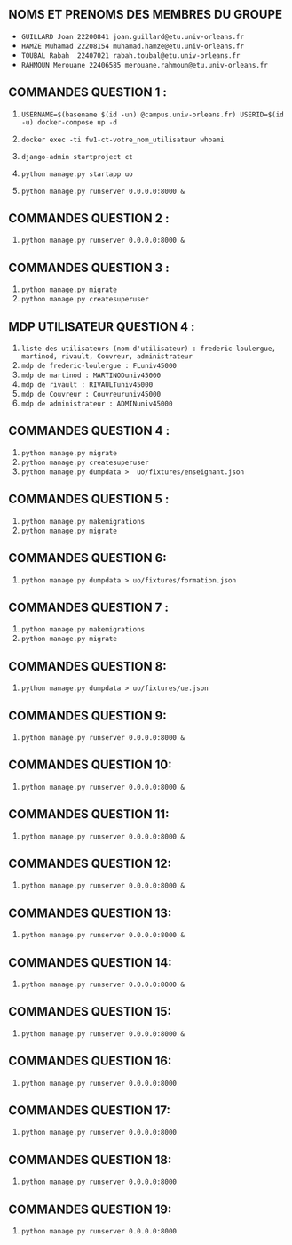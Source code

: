 ## NOMS ET PRENOMS DES MEMBRES DU GROUPE 

- `GUILLARD Joan 22200841 joan.guillard@etu.univ-orleans.fr`
- `HAMZE Muhamad 22208154 muhamad.hamze@etu.univ-orleans.fr`
- `TOUBAL Rabah  22407021 rabah.toubal@etu.univ-orleans.fr`
- `RAHMOUN Merouane 22406585 merouane.rahmoun@etu.univ-orleans.fr`

## COMMANDES QUESTION 1 :

1. `USERNAME=$(basename $(id -un) @campus.univ-orleans.fr) USERID=$(id -u) docker-compose up -d`
2. `docker exec -ti fw1-ct-votre_nom_utilisateur whoami`
3. `django-admin startproject ct`
4. `python manage.py startapp uo`

5. `python manage.py runserver 0.0.0.0:8000 &`


## COMMANDES QUESTION 2 :

1. `python manage.py runserver 0.0.0.0:8000 &`


## COMMANDES QUESTION 3 :

1. `python manage.py migrate`
2. `python manage.py createsuperuser`


## MDP UTILISATEUR QUESTION 4 :

1. `liste des utilisateurs (nom d'utilisateur) : frederic-loulergue, martinod, rivault, Couvreur, administrateur`
2. `mdp de frederic-loulergue : FLuniv45000`
3. `mdp de martinod : MARTINODuniv45000`
4. `mdp de rivault : RIVAULTuniv45000`
5. `mdp de Couvreur : Couvreuruniv45000`
6. `mdp de administrateur : ADMINuniv45000`


## COMMANDES QUESTION 4 :

1. `python manage.py migrate`
2. `python manage.py createsuperuser`
3. `python manage.py dumpdata >  uo/fixtures/enseignant.json` 

## COMMANDES QUESTION 5 :

1. `python manage.py makemigrations`
2. `python manage.py migrate`

## COMMANDES QUESTION 6:

1. `python manage.py dumpdata > uo/fixtures/formation.json`

## COMMANDES QUESTION 7 :

1. `python manage.py makemigrations`
2. `python manage.py migrate`

## COMMANDES QUESTION 8:

1. `python manage.py dumpdata > uo/fixtures/ue.json`

## COMMANDES QUESTION 9:

1. `python manage.py runserver 0.0.0.0:8000 &`

## COMMANDES QUESTION 10:

1. `python manage.py runserver 0.0.0.0:8000 &`

## COMMANDES QUESTION 11:

1. `python manage.py runserver 0.0.0.0:8000 &`

## COMMANDES QUESTION 12:

1. `python manage.py runserver 0.0.0.0:8000 &`

## COMMANDES QUESTION 13:

1. `python manage.py runserver 0.0.0.0:8000 &`

## COMMANDES QUESTION 14:

1. `python manage.py runserver 0.0.0.0:8000 &`

## COMMANDES QUESTION 15:

1. `python manage.py runserver 0.0.0.0:8000 &`

## COMMANDES QUESTION 16:

1. `python manage.py runserver 0.0.0.0:8000 `

## COMMANDES QUESTION 17:

1. `python manage.py runserver 0.0.0.0:8000 `

## COMMANDES QUESTION 18:

1. `python manage.py runserver 0.0.0.0:8000 `

## COMMANDES QUESTION 19:

1. `python manage.py runserver 0.0.0.0:8000 `
